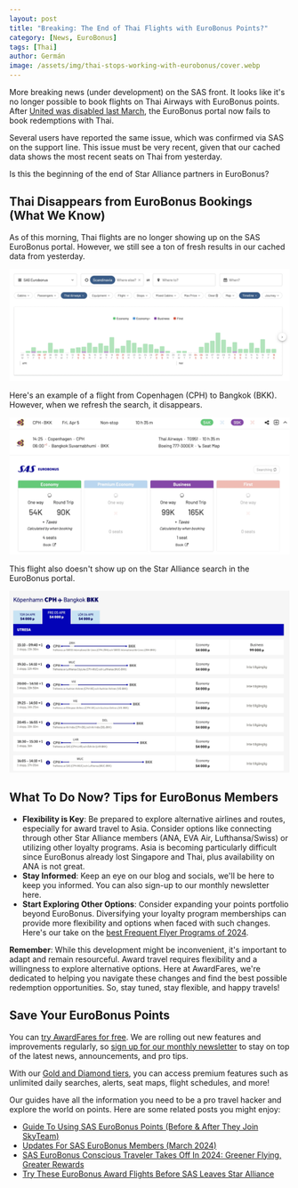 ```yaml
---
layout: post
title: "Breaking: The End of Thai Flights with EuroBonus Points?"
category: [News, EuroBonus]
tags: [Thai]
author: Germán
image: /assets/img/thai-stops-working-with-eurobonus/cover.webp
---
```


More breaking news (under development) on the SAS front. It looks like it's no longer possible to book flights on Thai Airways with EuroBonus points. After [United was disabled last March](https://blog.awardfares.com/united-stops-working-with-eurobonus/), the EuroBonus portal now fails to book redemptions with Thai.

Several users have reported the same issue, which was confirmed via SAS on the support line. This issue must be very recent, given that our cached data shows the most recent seats on Thai from yesterday.

Is this the beginning of the end of Star Alliance partners in EuroBonus?

## Thai Disappears from EuroBonus Bookings (What We Know)

As of this morning, Thai flights are no longer showing up on the SAS EuroBonus portal. However, we still see a ton of fresh results in our cached data from yesterday.

<img src="../assets/img/thai-stops-working-with-eurobonus/eb-tg-timeline.webp" alt="SAS EuroBonus breaks ties with Thai Airways." class="noborder"/>

Here's an example of a flight from Copenhagen (CPH) to Bangkok (BKK). However, when we refresh the search, it disappears.

<img src="../assets/img/thai-stops-working-with-eurobonus/cph-bkk.webp" alt="Copenhagen to Bangkok with Thai Airways using EuroBonus points." class="noborder"/>

This flight also doesn't show up on the Star Alliance search in the EuroBonus portal.

<img src="../assets/img/thai-stops-working-with-eurobonus/sas-website.webp" alt="SAS EuroBonus breaks ties with Thai Airways." class="noborder"/>

## What To Do Now? Tips for EuroBonus Members

- **Flexibility is Key**: Be prepared to explore alternative airlines and routes, especially for award travel to Asia. Consider options like connecting through other Star Alliance members (ANA, EVA Air, Lufthansa/Swiss) or utilizing other loyalty programs. Asia is becoming particularly difficult since EuroBonus already lost Singapore and Thai, plus availability on ANA is not great.
- **Stay Informed**: Keep an eye on our blog and socials, we'll be here to keep you informed. You can also sign-up to our monthly newsletter here.
- **Start Exploring Other Options**: Consider expanding your points portfolio beyond EuroBonus. Diversifying your loyalty program memberships can provide more flexibility and options when faced with such changes. Here's our take on the [best Frequent Flyer Programs of 2024](https://blog.awardfares.com/frequent-flyer-programs-2024/).
  
**Remember**: While this development might be inconvenient, it's important to adapt and remain resourceful. Award travel requires flexibility and a willingness to explore alternative options. Here at AwardFares, we're dedicated to helping you navigate these changes and find the best possible redemption opportunities. So, stay tuned, stay flexible, and happy travels!

## Save Your EuroBonus Points

You can [try AwardFares for free](https://awardfares.com/). We are rolling out new features and improvements regularly, so [sign up for our monthly newsletter](https://awardfares.com/newsletter) to stay on top of the latest news, announcements, and pro tips.

With our [Gold and Diamond tiers](https://awardfares.com/pricing), you can access premium features such as unlimited daily searches, alerts, seat maps, flight schedules, and more!

Our guides have all the information you need to be a pro travel hacker and explore the world on points. Here are some related posts you might enjoy:

- [Guide To Using SAS EuroBonus Points (Before & After They Join SkyTeam)](https://blog.awardfares.com/eurobonus-guide/)
- [Updates For SAS EuroBonus Members (March 2024)](https://blog.awardfares.com/eurobonus-updates-mar-2024/)
- [SAS EuroBonus Conscious Traveler Takes Off In 2024: Greener Flying, Greater Rewards](https://blog.awardfares.com/sas-eurobonus-conscious-traveler/)
- [Try These EuroBonus Award Flights Before SAS Leaves Star Alliance](https://blog.awardfares.com/eurobonus-star-alliance-awards/)